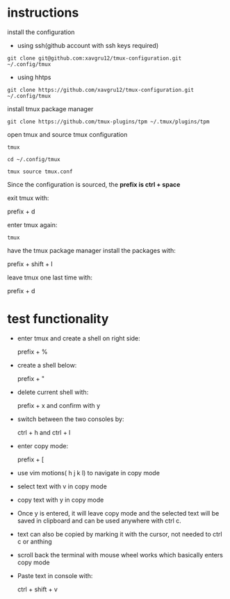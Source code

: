 # instructions

install the configuration

- using ssh(github account with ssh keys required)
```
git clone git@github.com:xavgru12/tmux-configuration.git ~/.config/tmux
```

- using hhtps
```
git clone https://github.com/xavgru12/tmux-configuration.git ~/.config/tmux
```

install tmux package manager
```
git clone https://github.com/tmux-plugins/tpm ~/.tmux/plugins/tpm
```

open tmux and source tmux configuration

```
tmux
```

```
cd ~/.config/tmux
```

```
tmux source tmux.conf
```

Since the configuration is sourced, the **prefix is ctrl + space**

exit tmux with:

prefix + d

enter tmux again:
```
tmux
```

have the tmux package manager install the packages with:

prefix + shift + I

leave tmux one last time with:

prefix + d

# test functionality

- enter tmux and create a shell on right side:

    prefix + %

- create a shell below:

    prefix + "

- delete current shell with:

    prefix + x and confirm with y


- switch  between the two consoles by:

    ctrl + h and ctrl + l

- enter copy mode:

    prefix + [

- use vim motions( h j k l) to navigate in copy mode

- select text with v in copy mode

- copy text with y in copy mode

- Once y is entered, it will leave copy mode and the selected text will be
saved in clipboard and can be used anywhere with ctrl c.

- text can also be copied by marking it with the cursor, not needed to ctrl c or anthing

- scroll back the terminal with mouse wheel works which basically enters copy mode

- Paste text in console with:

    ctrl + shift + v
